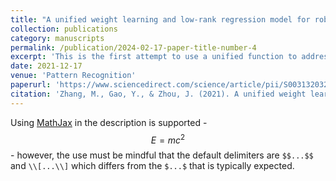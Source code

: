 ```yaml
---
title: "A unified weight learning and low-rank regression model for robust complex error modeling"
collection: publications
category: manuscripts
permalink: /publication/2024-02-17-paper-title-number-4
excerpt: 'This is the first attempt to use a unified function to address both error distribution fitting and structure estimation.'
date: 2021-12-17
venue: 'Pattern Recognition'
paperurl: 'https://www.sciencedirect.com/science/article/pii/S0031320321003344'
citation: 'Zhang, M., Gao, Y., & Zhou, J. (2021). A unified weight learning and low-rank regression model for robust complex error modeling. Pattern Recognition, 120, 108147'
---
```


Using [MathJax](https://www.mathjax.org/) in the description is supported - $$E=mc^2$$ - however, the use must be mindful that the default delimiters are `$$...$$` and `\\[...\\]` which differs from the `$...$` that is typically expected.
